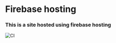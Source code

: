 # Firebase hosting
### This is a  site hosted using firebase hosting
![CI](https://github.com/sid-r-singh/fb-hosting/workflows/CI/badge.svg?branch=main)